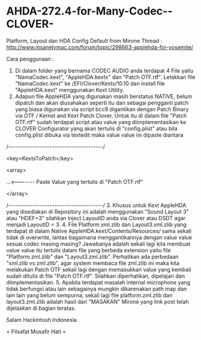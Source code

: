 # AHDA-272.4-for-Many-Codec--CLOVER-
Platform, Layout dan HDA Config Default from Mirone Thread : http://www.insanelymac.com/forum/topic/298663-applehda-for-yosemite/

Cara penggunaan :

1. Di dalam folder yang bernama CODEC AUDIO anda terdapat 4 File yaitu "NamaCodec.kext", "AppleHDA.kextx" dan "Patch OTF.rtf".  Letakkan file "NamaCodec.kext" ke /EFI/Clover/Kexts/10.10 dan install file "AppleHDA.kext" menggunakan Kext Utility.
2. Adapun file AppleHDA yang digunakan masih berstatus NATIVE, belum dipatch dan akan diusahakan seperti itu dan sebagai pengganti patch yang biasa digunakan via script bcc9 digantikan dengan Patch Binary via OTF / Kernel and Kext Patch Clover. Untuk itu di dalam file "Patch OTF.rtf" sudah terdapat script atau value yang diimplementasikan ke CLOVER Configurator yang akan tertulis di "config.plist" atau bila config.plist dibuka via textedit maka value value ini dipaste diantara
<p/>/---------------------------------------/
<p/><a><</a>key>KextsToPatch<<a>/</a>key>
<p/><a><</a>array>
<p/>...<------- Paste Value yang tertulis di "Patch OTF.rtf"
<p/><<a>/</a>array>
<p/>/---------------------------------------/
3. Khusus untuk Kext AppleHDA yang disediakan di Repository ini adalah menggunakan "Sound Layout 3" atau "HDEF=3" silahkan inject LayoutID anda via Clover atau DSDT agar menjadi LayoutID = 3.
4. File Platform.xml.zlib dan Layout3.xml.zlib yang terdapat di dalam Native AppleHDA.kext/Contents/Resources/ sama sekali tidak di overwrite, lantas bagaimana menggantikannya dengan value value sesuai codec masing masing? Jawabanya adalah sekali lagi kita membuat value value itu tertulis dalam file yang berbeda extension yaitu file "Platform.zml.zlib" dan "Layout3.zml.zlib". Perhatikan ada perbedaan "xml.zlib vs zml.zlib", agar system membaca file zml.zlib ini maka kita melakukan Patch OTF sekali lagi dengan memasukkan value yang kembali sudah ditulis di file "Patch OTF.rtf". Silahkan diperhatikan, dipelajari dan diimplementasikan.
5. Apabila terdapat masalah internal microphone yang tidak berfungsi atau lain sebagainya mungkin dikarenakan path map dan lain lain yang belum sempurna, sekali lagi file platform.zml.zlib dan layout3.zml.zlib adalah hasil dari "MASAKAN" Mirone yang link post telah dijelaskan di bagian teratas.


Salam Hackintosh Indonesia 


= Filsafat Musafir Hati = 

